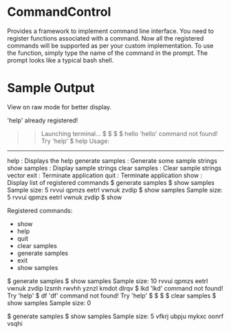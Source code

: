 # CommandControl
Provides a framework to implement command line interface. You need to register functions associated with a command. Now all the registered commands will be supported as per your custom implementation. To use the function, simply type the name of the command in the prompt. The prompt looks like a typical bash shell.


# Sample Output
View on raw mode for better display.


'help' already registered!

>> Launching terminal...
$
$
$
$ hello
'hello' command not found! Try 'help'
$ help
Usage:
--------
help                                : Displays the help
generate samples                    : Generate some sample strings
show     samples                    : Display sample strings
clear samples                       : Clear sample strings vector
exit                                : Terminate application
quit                                : Terminate application
show                                : Display list of registered commands
$ generate samples
$ show samples
Sample size: 5
rvvui qpmzs eetrl vwnuk zvdip
$ show samples
Sample size: 5
rvvui qpmzs eetrl vwnuk zvdip
$ show

Registered commands:
* show
* help
* quit
* clear samples
* generate samples
* exit
* show samples

$ generate samples
$ show samples
Sample size: 10
rvvui qpmzs eetrl vwnuk zvdip lzsmh rwvhh yznzl kmdot dlrqv
$ lkd
'lkd' command not found! Try 'help'
$ df
'df' command not found! Try 'help'
$
$
$
$ clear samples
$ show samples
Sample size: 0

$ generate samples
$ show samples
Sample size: 5
vfkrj ubpju mykxc oonrf vsqhi
